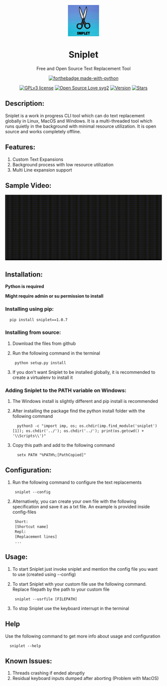 <div align = "center">

<img src="./images/logo.png" width="100" height="100"></img>

</div>

<h1 align = "center">Sniplet</h1>

<p align = "center">Free and Open Source Text Replacement Tool</p>


<div align = "center">

[![forthebadge made-with-python](http://ForTheBadge.com/images/badges/made-with-python.svg)](https://www.python.org/)

[![GPLv3 license](https://img.shields.io/badge/License-GPLv3-blue.svg)](http://perso.crans.org/besson/LICENSE.html)
[![Open Source Love svg2](https://badges.frapsoft.com/os/v2/open-source.svg?v=103)]()
[![Version](https://img.shields.io/pypi/v/sniplet?label=version)]()
[![Stars](https://img.shields.io/github/stars/veera2508/sniplet?style=social)]()

</div>


## Description:
Sniplet is a work in progress CLI tool which can do text replacement globally in 
Linux, MacOS and Windows. It is a multi-threaded tool which runs quietly in the background with minimal resource 
utilization. It is open source and works completely offline.

## Features:
1. Custom Text Expansions
2. Background process with low resource utilization
3. Multi Line expansion support

## Sample Video:

<img src="./images/Sample.gif" width="660" height="210"></img>

## Installation:
**Python is required**

**Might require admin or su permission to install**


### Installing using pip:
      pip install sniplet==1.0.7
### Installing from source:
1. Download the files from github
2. Run the following command in the terminal

        python setup.py install
3. If you don't want Sniplet to be installed globally, it is recommended to create a virtualenv to install it

### Adding Sniplet to the PATH variable on Windows:
1. The Windows install is slightly different and pip install is recommended
2. After installing the package find the python install folder with the following command
   
         python3 -c "import imp, os; os.chdir(imp.find_module('sniplet')[1]); os.chdir('../'); os.chdir('../'); print(os.getcwd() + '\\Scripts\\')"
3. Copy this path and add to the following command
         
         setx PATH "%PATH%;[PathCopied]"


## Configuration:
1. Run the following command to configure the text replacements
        
        sniplet --config
2. Alternatively, you can create your own file with the following specification and save it as a txt file. An example is provided inside config-files

        Short:
        [Shortcut name]
        Repl:
        [Replacement lines]
        ...

## Usage:
1. To start Sniplet just invoke sniplet and mention the config file you want to use (created using --config)
2. To start Sniplet with your custom file use the following command. Replace filepath by the path to your custom file
   
        sniplet --usrfile [FILEPATH]
3. To stop Sniplet use the keyboard interrupt in the terminal

## Help
Use the following command to get more info about usage and configuration
      
      sniplet --help

## Known Issues:
1. Threads crashing if ended abruptly
2. Residual keyboard inputs dumped after aborting (Problem with MacOS)



